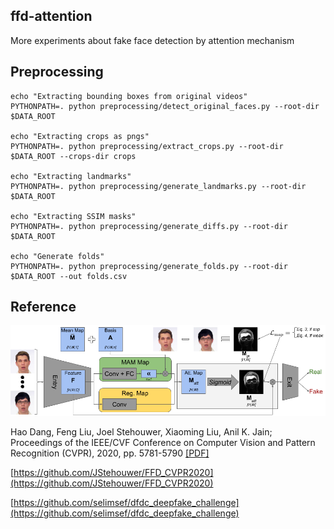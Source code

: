 ## ffd-attention

More experiments about fake face detection by attention mechanism

## Preprocessing

```shell script
echo "Extracting bounding boxes from original videos"
PYTHONPATH=. python preprocessing/detect_original_faces.py --root-dir $DATA_ROOT

echo "Extracting crops as pngs"
PYTHONPATH=. python preprocessing/extract_crops.py --root-dir $DATA_ROOT --crops-dir crops

echo "Extracting landmarks"
PYTHONPATH=. python preprocessing/generate_landmarks.py --root-dir $DATA_ROOT

echo "Extracting SSIM masks"
PYTHONPATH=. python preprocessing/generate_diffs.py --root-dir $DATA_ROOT

echo "Generate folds"
PYTHONPATH=. python preprocessing/generate_folds.py --root-dir $DATA_ROOT --out folds.csv
```

## Reference

![The proposed network framework with attention mechanism](https://github.com/joizhang/ffd-attention/blob/master/images/readme_fig.png)

Hao Dang, Feng Liu, Joel Stehouwer, Xiaoming Liu, Anil K. Jain; Proceedings of the IEEE/CVF Conference on Computer Vision and Pattern Recognition (CVPR), 2020, pp. 5781-5790 [\[PDF\]](https://openaccess.thecvf.com/content_CVPR_2020/papers/Dang_On_the_Detection_of_Digital_Face_Manipulation_CVPR_2020_paper.pdf)

[https://github.com/JStehouwer/FFD_CVPR2020](https://github.com/JStehouwer/FFD_CVPR2020)

[https://github.com/selimsef/dfdc_deepfake_challenge](https://github.com/selimsef/dfdc_deepfake_challenge)
